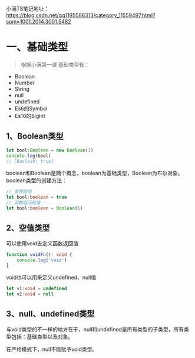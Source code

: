 小满TS笔记地址：https://blog.csdn.net/qq1195566313/category_11559497.html?spm=1001.2014.3001.5482
# 一、基础类型
> 根据小满第一课
基础类型有：
- Boolean
- Number
- String
- null
- undefined
- Es6的Symbol
- Es10的BigInt

## 1、Boolean类型
```typescript
let bool:Boolean = new Boolean(1)
console.log(bool)
// [Boolean: true]
```
boolean和Boolean是两个概念，boolean为基础类型，Boolean为布尔对象。
boolean类型的创建方法：
```ts
// 直接赋值
let bool:boolean = true
// 函数返回赋值
let bool:boolean = Boolean(1)
```
## 2、空值类型
可以使用void去定义函数返回值
```ts
function voidFn(): void {
    console.log('void')
}
```
void也可以用来定义undefined、null值
```ts
let v1:void = undefined
let v2:void = null
```

## 3、null、undefined类型
与void类型的不一样的地方在于，null和undefined是所有类型的子类型，所有类型包括：基础类型以及对象。

在严格模式下，null不能赋予void类型。